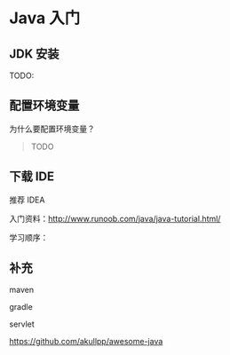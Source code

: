 # Java 入门

## JDK 安装

TODO:

## 配置环境变量

为什么要配置环境变量？

> TODO

## 下载 IDE

推荐 IDEA

入门资料：<http://www.runoob.com/java/java-tutorial.html/>

学习顺序：



## 补充

maven

gradle

servlet

<https://github.com/akullpp/awesome-java>
